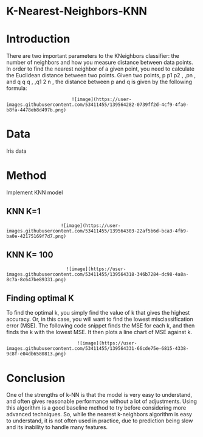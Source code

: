 # K-Nearest-Neighbors-KNN

# Introduction

There are two important parameters to the KNeighbors classifier: the number of neighbors and how you measure distance between data points.
In order to find the nearest neighbor of a given point, you need to calculate the Euclidean distance between two points.
Given two points, p p1 p2 , ,pn , and q q q , ,q1 2 n , the distance between p and q is given by the following formula:


                            ![image](https://user-images.githubusercontent.com/53411455/139564282-0739ff2d-4cf9-4fa0-b8fa-4478eb8d497b.png)


# Data

Iris data 

# Method

Implement KNN model

## KNN K=1

                        ![image](https://user-images.githubusercontent.com/53411455/139564303-22af5b6d-bca3-4fb9-ba0e-42175169f7d7.png)


## KNN K= 100


                          ![image](https://user-images.githubusercontent.com/53411455/139564318-346b7284-dc98-4a8a-8c7a-8c647be89331.png)


## Finding optimal K
To find the optimal k, you simply find the value of k that gives the highest accuracy. Or, in this case, you will want to find the lowest misclassification error (MSE). The following code snippet finds the MSE for each k, and then finds the k with the lowest MSE. It then plots a line chart of MSE against k.

                              ![image](https://user-images.githubusercontent.com/53411455/139564331-66cde75e-6815-4338-9c8f-e04db6580813.png)


# Conclusion

One of the strengths of k-NN is that the model is very easy to understand, and often gives reasonable performance without a lot of adjustments. Using this algorithm is a good baseline method to try before considering more advanced techniques. So, while the nearest k-neighbors algorithm is easy to understand, it is not often used in practice, due to prediction being slow and its inability to handle many features.
